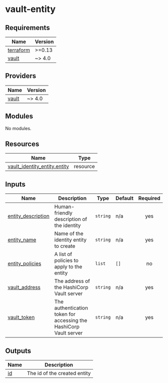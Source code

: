 <!-- BEGIN_TF_DOCS -->
# vault-entity

## Requirements

| Name | Version |
|------|---------|
| <a name="requirement_terraform"></a> [terraform](#requirement\_terraform) | >=0.13 |
| <a name="requirement_vault"></a> [vault](#requirement\_vault) | ~> 4.0 |

## Providers

| Name | Version |
|------|---------|
| <a name="provider_vault"></a> [vault](#provider\_vault) | ~> 4.0 |

## Modules

No modules.

## Resources

| Name | Type |
|------|------|
| [vault_identity_entity.entity](https://registry.terraform.io/providers/hashicorp/vault/latest/docs/resources/identity_entity) | resource |

## Inputs

| Name | Description | Type | Default | Required |
|------|-------------|------|---------|:--------:|
| <a name="input_entity_description"></a> [entity\_description](#input\_entity\_description) | Human-friendly description of the identity | `string` | n/a | yes |
| <a name="input_entity_name"></a> [entity\_name](#input\_entity\_name) | Name of the identity entity to create | `string` | n/a | yes |
| <a name="input_entity_policies"></a> [entity\_policies](#input\_entity\_policies) | A list of policies to apply to the entity | `list` | `[]` | no |
| <a name="input_vault_address"></a> [vault\_address](#input\_vault\_address) | The address of the HashiCorp Vault server | `string` | n/a | yes |
| <a name="input_vault_token"></a> [vault\_token](#input\_vault\_token) | The authentication token for accessing the HashiCorp Vault server | `string` | n/a | yes |

## Outputs

| Name | Description |
|------|-------------|
| <a name="output_id"></a> [id](#output\_id) | The id of the created entity |
<!-- END_TF_DOCS -->